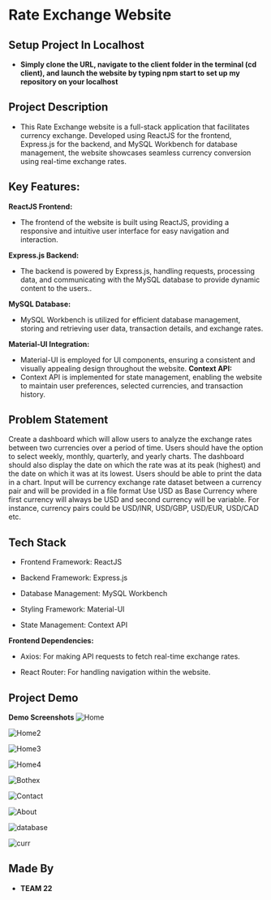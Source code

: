 ﻿# Rate Exchange Website

## Setup Project In Localhost
- **Simply clone the URL, navigate to the client folder in the terminal (cd client), and launch the website by typing npm start to set up my repository on your localhost**

## Project Description

- This Rate Exchange website is a full-stack application that facilitates currency exchange. Developed using ReactJS for the frontend, Express.js for the backend, and MySQL Workbench for database management, the website showcases seamless currency conversion using real-time exchange rates.

## **Key Features:**

**ReactJS Frontend:** 
- The frontend of the website is built using ReactJS, providing a responsive and intuitive user interface for easy navigation and interaction.

**Express.js Backend:** 
- The backend is powered by Express.js, handling requests, processing data, and communicating with the MySQL database to provide dynamic content to the users..

**MySQL Database:** 
- MySQL Workbench is utilized for efficient database management, storing and retrieving user data, transaction details, and exchange rates.

**Material-UI Integration:** 
- Material-UI is employed for UI components, ensuring a consistent and visually appealing design throughout the website.
**Context API:**
- Context API is implemented for state management, enabling the website to maintain user preferences, selected currencies, and transaction history.

## Problem Statement
Create a dashboard which will allow users to analyze the exchange rates between two currencies
over a period of time. Users should have the option to select weekly, monthly, quarterly, and yearly
charts. The dashboard should also display the date on which the rate was at its peak (highest) and
the date on which it was at its lowest. Users should be able to print the data in a chart. Input will be
currency exchange rate dataset between a currency pair and will be provided in a file format
Use USD as Base Currency where first currency will always be USD and second currency will be
variable. For instance, currency pairs could be USD/INR, USD/GBP, USD/EUR, USD/CAD etc.


## Tech Stack

- Frontend Framework: ReactJS

- Backend Framework: Express.js

- Database Management: MySQL Workbench

- Styling Framework: Material-UI

- State Management: Context API

**Frontend Dependencies:**
- Axios: For making API requests to fetch real-time exchange rates.

- React Router: For handling navigation within the website.

## Project Demo

**Demo Screenshots**
![Home](https://github.com/parasraut21/MIT_TEAM_22_EX/assets/111653346/73293290-603e-43b4-94b9-04dc3bbdb72b)

![Home2](https://github.com/parasraut21/MIT_TEAM_22_EX/assets/111653346/fe2bfced-f14c-4fcc-961b-338a65659dbc)

![Home3](https://github.com/parasraut21/MIT_TEAM_22_EX/assets/111653346/85cfeb07-5895-46ff-a333-508564ec73e9)

![Home4](https://github.com/parasraut21/MIT_TEAM_22_EX/assets/111653346/0858abff-53a2-4612-b75a-2f2ec2cb9d18)

![Bothex](https://github.com/parasraut21/MIT_TEAM_22_EX/assets/111653346/db0db237-92fd-40a4-a9f4-4a84dc0af816)

![Contact](https://github.com/parasraut21/MIT_TEAM_22_EX/assets/111653346/8905ece3-d3db-49b8-a147-b60897aac3bd)

![About](https://github.com/parasraut21/MIT_TEAM_22_EX/assets/111653346/c9e308bc-e91a-49f2-a3f5-0497deae56bf)

![database](https://github.com/parasraut21/MIT_TEAM_22_EX/assets/111653346/1b3c7ba3-d7aa-4533-b6e1-ba03648482b3)

![curr](https://github.com/parasraut21/MIT_TEAM_22_EX/assets/111653346/e89d7088-863c-4601-b112-a105d9b25a45)

## Made By

- **TEAM 22**

